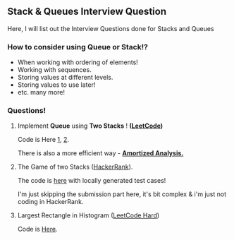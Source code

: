 ## Stack & Queues Interview Question

Here, I will list out the Interview Questions done for Stacks and Queues


### How to consider using Queue or Stack!?

* When working with ordering of elements!
* Working with sequences.
* Storing values at different levels.
* Storing values to use later!
* etc. many more!


### Questions!

1. Implement **Queue** using **Two Stacks** ! **([LeetCode](https://leetcode.com/problems/implement-queue-using-stacks/description/))**
   
   Code is Here [1](./QueueUsingStacks.java), [2](./QueueUsingStacks2.java).

   There is also a more efficient way - [**Amortized Analysis.**](https://leetcode.com/submissions/detail/1169404480/)  

2. The Game of two Stacks ([HackerRank](https://www.hackerrank.com/challenges/game-of-two-stacks/problem)).
   
   The code is [here](./GameOfTwoStacks.java) with locally generated test cases!

   I'm just skipping the submission part here, it's bit complex & i'm just not coding in HackerRank.

3. Largest Rectangle in Histogram ([LeetCode Hard](https://leetcode.com/problems/largest-rectangle-in-histogram/))
   
   Code is [Here](./LargestRectangle.java).